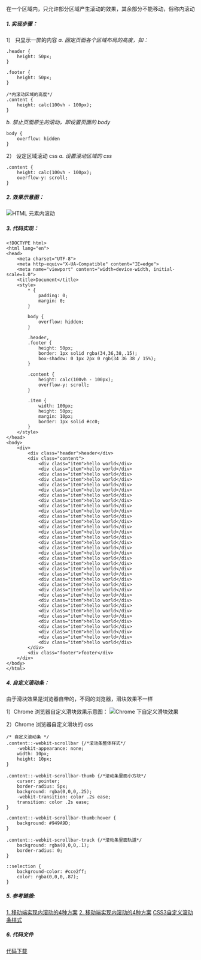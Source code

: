 在一个区域内，只允许部分区域产生滚动的效果，其余部分不能移动，俗称内滚动

##### 1. 实现步骤：
1） 只显示一屏的内容
*a. 固定页面各个区域布局的高度，如：*
```
.header {
    height: 50px;
}

.footer {
    height: 50px;
}

/*内滚动区域的高度*/
.content {
    height: calc(100vh - 100px);
}
```

*b. 禁止页面原生的滚动，即设置页面的 body*
```
body {
    overflow: hidden
}
```

2） 设定区域滚动 css
*a. 设置滚动区域的 css*
```
.content {
    height: calc(100vh - 100px);
    overflow-y: scroll;
}
```

##### 2. 效果示意图：
![HTML 元素内滚动](./HTML-元素内滚动.assets/17731575-4146b08342289f5b.gif)

##### 3. 代码实现：
```
<!DOCTYPE html>
<html lang="en">
<head>
    <meta charset="UTF-8">
    <meta http-equiv="X-UA-Compatible" content="IE=edge">
    <meta name="viewport" content="width=device-width, initial-scale=1.0">
    <title>Document</title>
    <style>
        * {
            padding: 0;
            margin: 0;
        }

        body {
            overflow: hidden;
        }

        .header,
        .footer {
            height: 50px;
            border: 1px solid rgba(34,36,38,.15);
            box-shadow: 0 1px 2px 0 rgb(34 36 38 / 15%);
        }

        .content {
            height: calc(100vh - 100px);
            overflow-y: scroll;
        }

        .item {
            width: 100px;
            height: 50px;
            margin: 10px;
            border: 1px solid #cc0;
        }
    </style>
</head>
<body>
    <div>
        <div class="header">header</div>
        <div class="content">
            <div class="item">hello world</div>
            <div class="item">hello world</div>
            <div class="item">hello world</div>
            <div class="item">hello world</div>
            <div class="item">hello world</div>
            <div class="item">hello world</div>
            <div class="item">hello world</div>
            <div class="item">hello world</div>
            <div class="item">hello world</div>
            <div class="item">hello world</div>
            <div class="item">hello world</div>
            <div class="item">hello world</div>
            <div class="item">hello world</div>
            <div class="item">hello world</div>
            <div class="item">hello world</div>
            <div class="item">hello world</div>
            <div class="item">hello world</div>
            <div class="item">hello world</div>
            <div class="item">hello world</div>
            <div class="item">hello world</div>
            <div class="item">hello world</div>
            <div class="item">hello world</div>
            <div class="item">hello world</div>
            <div class="item">hello world</div>
            <div class="item">hello world</div>
            <div class="item">hello world</div>
            <div class="item">hello world</div>
            <div class="item">hello world</div>
            <div class="item">hello world</div>
            <div class="item">hello world</div>
            <div class="item">hello world</div>
            <div class="item">hello world</div>
            <div class="item">hello world</div>
            <div class="item">hello world</div>
            <div class="item">hello world</div>
        </div>
        <div class="footer">footer</div>
    </div>
</body>
</html>
```

##### 4. 自定义滚动条：
由于滑块效果是浏览器自带的，不同的浏览器，滑块效果不一样

1）Chrome 浏览器自定义滑块效果示意图：
![Chrome 下自定义滑块效果](./HTML-元素内滚动.assets/17731575-74dc549818faf86a.png)

2）Chrome 浏览器自定义滑块的 css
```
/* 自定义滚动条 */
.content::-webkit-scrollbar {/*滚动条整体样式*/
    -webkit-appearance: none;
    width: 10px;
    height: 10px;
}

.content::-webkit-scrollbar-thumb {/*滚动条里面小方块*/
    cursor: pointer;
    border-radius: 5px;
    background: rgba(0,0,0,.25);
    -webkit-transition: color .2s ease;
    transition: color .2s ease;
}

.content::-webkit-scrollbar-thumb:hover {
    background: #949A9D;
}

.content::-webkit-scrollbar-track {/*滚动条里面轨道*/
    background: rgba(0,0,0,.1);
    border-radius: 0;
}

::selection {
    background-color: #cce2ff;
    color: rgba(0,0,0,.87);
}
```



##### 5. 参考链接:
[1. 移动端实现内滚动的4种方案](https://xdlrt.github.io/2016/12/02/2016-12-02/)
[2. 移动端实现内滚动的4种方案](https://zhuanlan.zhihu.com/p/24125823)
 [CSS3自定义滚动条样式](https://www.cnblogs.com/ranyonsue/p/9487599.html)

##### 6. 代码文件
[代码下载](https://github.com/wtraceback/Learning-Front-End/blob/master/%E7%BB%83%E4%B9%A0%E4%BB%A3%E7%A0%81/HTML%20%E5%85%83%E7%B4%A0%E5%86%85%E6%BB%9A%E5%8A%A8.html)

